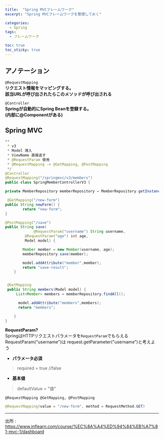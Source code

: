 ```yaml
---
title:  "Spring MVCフレームワーク"
excerpt: "Spring MVCフレームワークを整理しておく"

categories:
  - Spring
tags:
  - フレームワーク

toc: true
toc_sticky: true
---
```


## アノテーション

<code>@RequestMapping</code><br>
**リクエスト情報をマッピングする。<br>
該当URLが呼び出されたらこのメソッドが呼び出される**

<code>@Controller</code><br>
**Springが自動的にSpring Beanを登録する。<br>
(内部に@Componentがある)**

## Spring MVC

```java
**
 * v3
 * Model 導入
 * ViewName 直接返す
 * @RequestParam 使用
 * @RequestMapping -> @GetMapping, @PostMapping
 */
@Controller
@RequestMapping("/springmvc/v3/members")
public class SpringMemberControllerV3 { 

private MemberRepository memberRepository = MemberRepository.getInstance();

 @GetMapping("/new-form")
public String newForm() {
        return "new-form";
}

@PostMapping("/save")
public String save(
		     @RequestParam("username") String username,
         @RequestParam("age") int age,
         Model model) {

        Member member = new Member(username, age);
        memberRepository.save(member);

        model.addAttribute("member",member);
        return "save-result";
    }


 @GetMapping
 public String members(Model model) {
     List<Member> members = memberRepository.findAll();

      model.addAttribute("members",members);
      return "members";

    }
}
```

**RequestParam?**<br>
SpringはHTTPリクエストパラメータを<code>RequestParam</code>でもらえる <br>
RequestParam("username")は request.getParameter("username")と考えよう

- **パラメータ必須**
> required = true //false

- **基本値**
> defaultValue = "値"

<code>@RequestMapping @GetMapping, @PostMapping</code>
```java
@RequestMapping(value = "/new-form", method = RequestMethod.GET)
```


---
出所 :
https://www.inflearn.com/course/%EC%8A%A4%ED%94%84%EB%A7%81-mvc-1/dashboard
